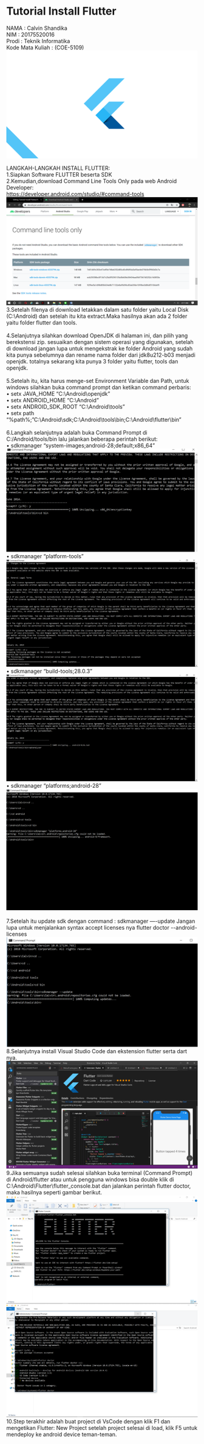 # Tutorial Install Flutter
NAMA : Calvin Shandika <br>
NIM : 20175520016 <br>
Prodi : Teknik Informatika <br>
Kode Mata Kuliah : (COE-5109) <br> <img src="logo.png">

LANGKAH-LANGKAH INSTALL FLUTTER: <br>
1.Siapkan Software FLUTTER beserta SDK <br>
2.Kemudian,download Command Line Tools Only pada  web Android Developer: <br>
https://developer.android.com/studio/#command-tools
<img src="develop.PNG">
3.Setelah filenya di download letakkan dalam satu folder yaitu Local Disk (C:\Android) dan setelah itu kita extract.Maka hasilnya akan ada 2 folder yaitu folder flutter dan tools.<br> <br>
4.Selanjutnya silahkan download OpenJDK di halaman ini, dan pilih yang berekstensi zip. sesuaikan dengan sistem operasi yang digunakan, setelah di download jangan lupa untuk mengekstrak ke folder Android yang sudah kita punya sebelumnya dan rename nama folder dari jdk8u212-b03 menjadi openjdk. totalnya sekarang kita punya 3 folder yaitu flutter, tools dan openjdk.<br> <br>
5.Setelah itu, kita harus menge-set Environment Variable dan Path, untuk windows silahkan buka command prompt dan ketikan command perbaris:<br>
•	setx JAVA_HOME “C:\Android\openjdk” <br>
•	setx ANDROID_HOME “C:\Android” <br>
•	setx ANDROID_SDK_ROOT “C:\Android\tools” <br> 
•	setx path “%path%;”C:\Android\sdk;C:\Android\tools\bin;C:\Android\flutter\bin” <br>
<br>
6.Langkah selanjutnya adalah buka Command Prompt di C:/Android/tools/bin lalu jalankan beberapa perintah berikut: <br>
•	sdkmanager “system-images;android-28;default;x86_64” <img src="flutter 4.PNG"> <br>
•	sdkmanager “platform-tools” <img src="flutter 6.PNG"> <br>
•	sdkmanager “build-tools;28.0.3” <img src="flutter 5.PNG"> <br>
•	sdkmanager “platforms;android-28”  <img src="flutter 3.PNG"> <br>
<br>
7.Setelah itu update sdk dengan command : sdkmanager —-update Jangan lupa untuk menjalankan syntax accept licenses nya flutter doctor --android-licenses <img src="flutter 7.PNG"> <br>
8.Selanjutnya install Visual Studio Code dan ekstension flutter serta dart nya. <img src="flutter 1.PNG"> <br>
9.Jika semuanya sudah selesai silahkan buka terminal (Command Prompt) di Android/flutter atau untuk pengguna windows bisa double klik di C:\Android\Flutter\flutter_console.bat dan jalankan perintah flutter doctor, maka hasilnya seperti gambar berikut.
<img src=" flutter 2.PNG"> <img src="sdklisence.PNG"> <br>
10.Step terakhir adalah buat project di VsCode dengan klik F1 dan mengetikan Flutter: New Project setelah project selesai di load, klik F5 untuk mendeploy ke android device teman-teman.








